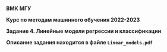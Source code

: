 **ВМК МГУ**

**Курс по методам машинного обучения 2022-2023**

**Задание 4. Линейные модели регрессии и классификации**

**Описание задания находится в файле `Linear_models.pdf`**
